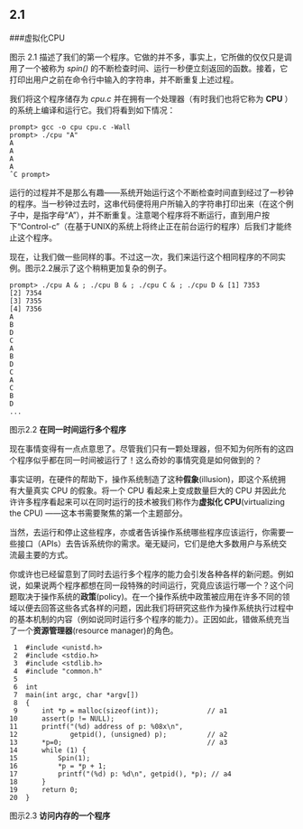 ## 2.1
###虚拟化CPU

图示 2.1 描述了我们的第一个程序。它做的并不多，事实上，它所做的仅仅只是调用了一个被称为 *spin()* 的不断检查时间、运行一秒便立刻返回的函数。接着，它打印出用户之前在命令行中输入的字符串，并不断重复上述过程。

我们将这个程序储存为 *cpu.c* 并在拥有一个处理器（有时我们也将它称为 **CPU** ）的系统上编译和运行它。我们将看到如下情况：

```
prompt> gcc -o cpu cpu.c -Wall
prompt> ./cpu "A"
A
A
A
A
ˆC prompt>
```

运行的过程并不是那么有趣——系统开始运行这个不断检查时间直到经过了一秒钟的程序。当一秒钟过去时，这串代码便将用户所输入的字符串打印出来（在这个例子中，是指字母“A”），并不断重复。注意喝个程序将不断运行，直到用户按下“Control-c”（在基于UNIX的系统上将终止正在前台运行的程序）后我们才能终止这个程序。

现在，让我们做一些同样的事。不过这一次，我们来运行这个相同程序的不同实例。图示2.2展示了这个稍稍更加复杂的例子。

```
prompt> ./cpu A & ; ./cpu B & ; ./cpu C & ; ./cpu D & [1] 7353
[2] 7354
[3] 7355
[4] 7356
A
B
D
C
A
B
D
C
A
C
B
D
...
```

图示2.2 **在同一时间运行多个程序**

现在事情变得有一点点意思了。尽管我们只有一颗处理器，但不知为何所有的这四个程序似乎都在同一时间被运行了！这么奇妙的事情究竟是如何做到的？

事实证明，在硬件的帮助下，操作系统制造了这种**假象**(illusion)，即这个系统拥有大量真实 CPU 的假象。将一个 CPU 看起来上变成数量巨大的 CPU 并因此允许许多程序看起来可以在同时运行的技术被我们称作为**虚拟化 CPU**(virtualizing the CPU) ——这本书需要聚焦的第一个主题部分。

当然，去运行和停止这些程序，亦或者告诉操作系统哪些程序应该运行，你需要一些接口（APIs）去告诉系统你的需求。毫无疑问，它们是绝大多数用户与系统交流最主要的方式。

你或许也已经留意到了同时去运行多个程序的能力会引发各种各样的新问题。例如说，如果说两个程序都想在同一段特殊的时间运行，究竟应该运行哪一个？这个问题取决于操作系统的**政策**(policy)。在一个操作系统中政策被应用在许多不同的领域以便去回答这些各式各样的问题，因此我们将研究这些作为操作系统执行过程中的基本机制的内容（例如说同时运行多个程序的能力）。正因如此，错做系统充当了一个**资源管理器**(resource manager)的角色。

```
 1  #include <unistd.h>
 2  #include <stdio.h>
 3  #include <stdlib.h>
 4  #include "common.h"
 5  
 6  int
 7  main(int argc, char *argv[])
 8  {
 9      int *p = malloc(sizeof(int));            // a1
10      assert(p != NULL);
11      printf("(%d) address of p: %08x\n",    
12             getpid(), (unsigned) p);          // a2
13      *p=0;                                    // a3
14      while (1) {
15          Spin(1);
16          *p = *p + 1;
17          printf("(%d) p: %d\n", getpid(), *p); // a4
18      }
19      return 0;
20  }
```

图示2.3 **访问内存的一个程序**


